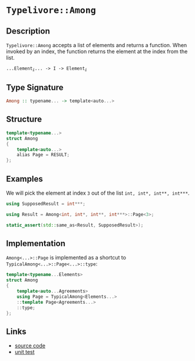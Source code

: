 <!-- Copyright 2024 Feng Mofan
SPDX-License-Identifier: Apache-2.0 -->

# `Typelivore::Among`

## Description

`Typelivore::Among` accepts a list of elements and returns a function. When invoked by an index, the function returns the element at the index from the list.
<pre><code>...Element<sub><i>i</i></sub>... -> I -> Element<sub><i>i</i></sub></code></pre>

## Type Signature

```Haskell
Among :: typename... -> template<auto...>
```

## Structure

```C++
template<typename...>
struct Among
{
    template<auto...>
    alias Page = RESULT;
};
```

## Examples

We will pick the element at index `3` out of the list `int, int*, int**, int***`.

```C++
using SupposedResult = int***;

using Result = Among<int, int*, int**, int***>::Page<3>;

static_assert(std::same_as<Result, SupposedResult>);
```

## Implementation

`Among<...>::Page` is implemented as a shortcut to `TypicalAmong<...>::Page<...>::type`:

```C++
template<typename...Elements>
struct Among
{
    template<auto...Agreements>
    using Page = TypicalAmong<Elements...>
    ::template Page<Agreements...>
    ::type;
};
```

## Links

- [source code](../../../../conceptrodon/typelivore/among.hpp)
- [unit test](../../../../tests/unit/typelivore/among.test.hpp)
